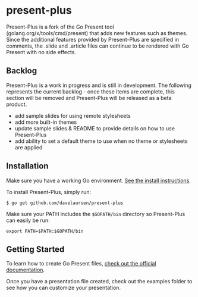 # present-plus

Present-Plus is a fork of the Go Present tool (golang.org/x/tools/cmd/present) that adds new features such as themes.  Since the additional features provided by Present-Plus are specified in comments, the .slide and .article files can continue to be rendered with Go Present with no side effects.

## Backlog

Present-Plus is a work in progress and is still in development. The following represents the current backlog - once these items are complete, this section will be removed and Present-Plus will be released as a beta product.

- add sample slides for using remote stylesheets
- add more built-in themes
- update sample slides & README to provide details on how to use Present-Plus
- add ability to set a default theme to use when no theme or stylesheets are applied

## Installation

Make sure you have a working Go environment. [See the install instructions](http://golang.org/doc/install.html).

To install Present-Plus, simply run:
```
$ go get github.com/davelaursen/present-plus
```

Make sure your PATH includes the `$GOPATH/bin` directory so Present-Plus can easily be run:
```
export PATH=$PATH:$GOPATH/bin
```

## Getting Started

To learn how to create Go Present files, [check out the official documentation](https://godoc.org/golang.org/x/tools/present).

Once you have a presentation file created, check out the examples folder to see how you can customize your presentation.
